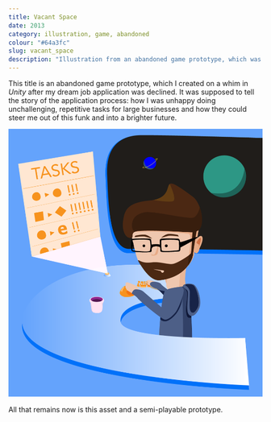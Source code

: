 ```yaml
---
title: Vacant Space
date: 2013
category: illustration, game, abandoned
colour: "#64a3fc"
slug: vacant_space
description: "Illustration from an abandoned game prototype, which was meant to interactively tell the story of the my job application."
---
```


This title is an abandoned game prototype, which I created on a whim in _Unity_ after my dream job application was declined. It was supposed to tell the story of the application process: how I was unhappy doing unchallenging, repetitive tasks for large businesses and how they could steer me out of this funk and into a brighter future.

![Vacant Space](teaser.png)
<p class="caption">All that remains now is this asset and a semi-playable prototype.</p>